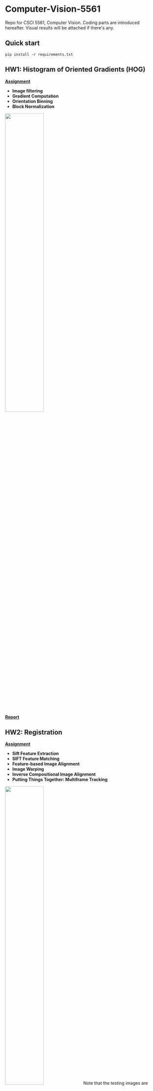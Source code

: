 # Computer-Vision-5561
Repo for CSCI 5561, Computer Vision. Coding parts are introduced hereafter. Visual results will be attached if there's any.

## Quick start

    pip install -r requirements.txt
    
## HW1: Histogram of Oriented Gradients (HOG)
[**Assignment**](HW1/hw1.pdf)
+ **Image filtering**
+ **Gradient Computation**
+ **Orientation Binning**
+ **Block Normalization**

<img src="HW1/screenshots/flowers.png" width="50%" height="50%">

[**Report**](HW1/Summary.pdf)

## HW2: Registration
[**Assignment**](HW2/hw2.pdf)
+ **Sift Feature Extraction**
+ **SIFT Feature Matching**
+ **Feature-based Image Alignment**
+ **Image Warping**
+ **Inverse Compositional Image Alignment**
+ **Putting Things Together: Multiframe Tracking**
<img src="HW2/screenshots/pic_res_1000.png" width="50%" height="50%">
Note that the testing images are provided by Prof.Hyun soo park.

[**Report**](HW2/Summary.pdf)

## HW3: Scene Recognition
[**Assignment**](HW3/hw3.pdf)
+ **Tiny Image KNN Classification**
<img src="HW3/screenshots/KNN.png" width="35%" height="35%"> 

+ **BoW + KNN**
<img src="HW3/screenshots/KNN_BOW.png" width="35%" height="35%"> 

+ **BoW + SVM**
<img src="HW3/screenshots/SVM_BOW.png" width="35%" height="35%"> 

[**Report**](HW3/Summary.pdf)

## HW4: Convolutional Neural Network
[**Assignment**](HW4/hw4.pdf)
+ **Single-layer Linear Perceptron**
<img src="HW4/screenshots/SLLP.png" width="35%" height="35%">

+ **Single-layer Perceptron**
<img src="HW4/screenshots/SLP.png" width="35%" height="35%"> 

+ **Multi-layer Perceptron**
<img src="HW4/screenshots/MLP.png" width="35%" height="35%"> 

+ **Convolutional Neural Network**
<img src="HW4/screenshots/CNN.png" width="35%" height="35%"> 

[**Report**](HW4/Summary.pdf)

## HW5: Stereo Reconstruction
[**Assignment**](HW5/hw5.pdf)
+ **SIFT Feature Matching**
<img src="HW5/screenshots/sift_match.png" width="50%" height="50%"> 

+ **Fundamental Matrix Computation**
<img src="HW5/screenshots/epiline.png" width="50%" height="50%"> 

+ **Triangulation**
<img src="HW5/screenshots/camerapose.png" width="50%" height="50%"> 

+ **Pose Disambiguation**

+ **Stereo**
<img src="HW5/screenshots/recti.png" width="50%" height="50%"> 
<img src="HW5/screenshots/disparity.png" width="50%" height="50%"> 

[**Report**](HW5/Summary.pdf)
